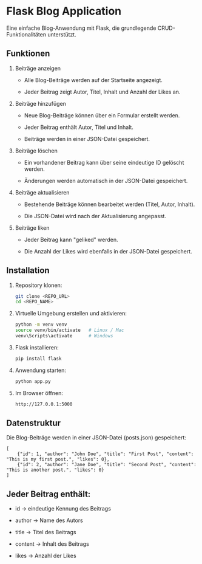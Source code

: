 # Flask Blog Application

Eine einfache Blog-Anwendung mit Flask, die grundlegende CRUD-Funktionalitäten unterstützt.

## Funktionen

1. Beiträge anzeigen

    - Alle Blog-Beiträge werden auf der Startseite angezeigt.

    - Jeder Beitrag zeigt Autor, Titel, Inhalt und Anzahl der Likes an.

2. Beiträge hinzufügen

    - Neue Blog-Beiträge können über ein Formular erstellt werden.

    - Jeder Beitrag enthält Autor, Titel und Inhalt.

    - Beiträge werden in einer JSON-Datei gespeichert.

3. Beiträge löschen

    - Ein vorhandener Beitrag kann über seine eindeutige ID gelöscht werden.

    - Änderungen werden automatisch in der JSON-Datei gespeichert.

4. Beiträge aktualisieren

    - Bestehende Beiträge können bearbeitet werden (Titel, Autor, Inhalt).

    - Die JSON-Datei wird nach der Aktualisierung angepasst.

5. Beiträge liken

    - Jeder Beitrag kann "geliked" werden.

    - Die Anzahl der Likes wird ebenfalls in der JSON-Datei gespeichert.

## Installation

1. Repository klonen:
    ```bash
    git clone <REPO_URL>
    cd <REPO_NAME>


2. Virtuelle Umgebung erstellen und aktivieren:
    ```bash
    python -m venv venv
    source venv/bin/activate   # Linux / Mac
    venv\Scripts\activate      # Windows


3. Flask installieren:
    ```bash
    pip install flask


4. Anwendung starten:
    ```bash
    python app.py


5. Im Browser öffnen:
    ```bash
    http://127.0.0.1:5000

## Datenstruktur

Die Blog-Beiträge werden in einer JSON-Datei (posts.json) gespeichert:
    
    [
        {"id": 1, "author": "John Doe", "title": "First Post", "content": "This is my first post.", "likes": 0},
        {"id": 2, "author": "Jane Doe", "title": "Second Post", "content": "This is another post.", "likes": 0}
    ]


## Jeder Beitrag enthält:

  - id → eindeutige Kennung des Beitrags

  - author → Name des Autors

  - title → Titel des Beitrags

  - content → Inhalt des Beitrags

  - likes → Anzahl der Likes
